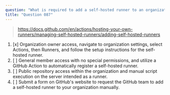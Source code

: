 ```yaml
---
question: "What is required to add a self-hosted runner to an organization on GitHub?"
title: "Question 087"
---
```


> https://docs.github.com/en/actions/hosting-your-own-runners/managing-self-hosted-runners/adding-self-hosted-runners
1. [x] Organization owner access, navigate to organization settings, select Actions, then Runners, and follow the setup instructions for the self-hosted runner.
1. [ ] General member access with no special permissions, and utilize a GitHub Action to automatically register a self-hosted runner.
1. [ ] Public repository access within the organization and manual script execution on the server intended as a runner.
1. [ ] Submit a form on GitHub's website to request the GitHub team to add a self-hosted runner to your organization manually.
